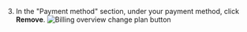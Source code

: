 3. In the "Payment method" section, under your payment method, click **Remove**.
   ![Billing overview change plan button](/assets/images/help/settings/remove_billing_info.png)
